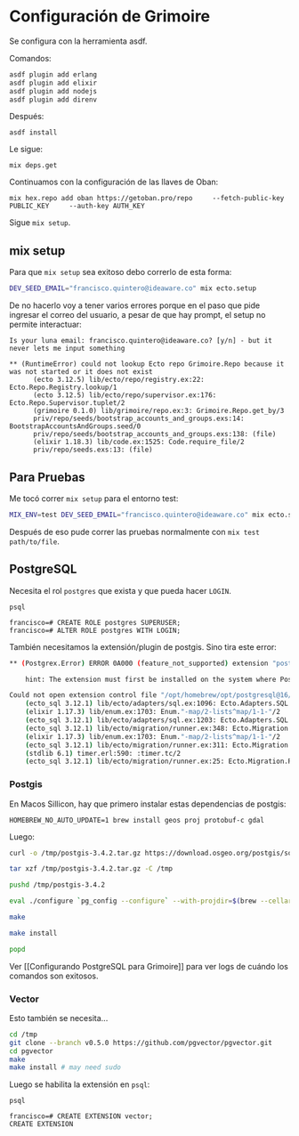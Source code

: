 # Configuración de Grimoire

Se configura con la herramienta asdf.

Comandos:
```bash
asdf plugin add erlang
asdf plugin add elixir
asdf plugin add nodejs
asdf plugin add direnv
```

Después:
```
asdf install
```

Le sigue:
```
mix deps.get
```

Continuamos con la configuración de las llaves de Oban:
```
mix hex.repo add oban https://getoban.pro/repo     --fetch-public-key PUBLIC_KEY     --auth-key AUTH_KEY
```

Sigue `mix setup`.

## mix setup

Para que `mix setup` sea exitoso debo correrlo de esta forma:
```bash
DEV_SEED_EMAIL="francisco.quintero@ideaware.co" mix ecto.setup
```

De no hacerlo voy a tener varios errores porque en el paso que pide ingresar el correo del usuario, a pesar de que hay prompt, el setup no permite interactuar:
```
Is your luna email: francisco.quintero@ideaware.co? [y/n] - but it never lets me input something

** (RuntimeError) could not lookup Ecto repo Grimoire.Repo because it was not started or it does not exist
      (ecto 3.12.5) lib/ecto/repo/registry.ex:22: Ecto.Repo.Registry.lookup/1
      (ecto 3.12.5) lib/ecto/repo/supervisor.ex:176: Ecto.Repo.Supervisor.tuplet/2
      (grimoire 0.1.0) lib/grimoire/repo.ex:3: Grimoire.Repo.get_by/3
      priv/repo/seeds/bootstrap_accounts_and_groups.exs:14: BootstrapAccountsAndGroups.seed/0
      priv/repo/seeds/bootstrap_accounts_and_groups.exs:138: (file)
      (elixir 1.18.3) lib/code.ex:1525: Code.require_file/2
      priv/repo/seeds.exs:13: (file)
```

## Para Pruebas

Me tocó correr `mix setup` para el entorno test:
```bash
MIX_ENV=test DEV_SEED_EMAIL="francisco.quintero@ideaware.co" mix ecto.setup
```

Después de eso pude correr las pruebas normalmente con `mix test path/to/file`.

## PostgreSQL

Necesita el rol `postgres` que exista y que pueda hacer `LOGIN`.
```
psql

francisco=# CREATE ROLE postgres SUPERUSER;
francisco=# ALTER ROLE postgres WITH LOGIN;
```

También necesitamos la extensión/plugin de postgis. Sino tira este error:
```bash
** (Postgrex.Error) ERROR 0A000 (feature_not_supported) extension "postgis" is not available

    hint: The extension must first be installed on the system where PostgreSQL is running.

Could not open extension control file "/opt/homebrew/opt/postgresql@16/share/postgresql@16/extension/postgis.control": No such file or directory.
    (ecto_sql 3.12.1) lib/ecto/adapters/sql.ex:1096: Ecto.Adapters.SQL.raise_sql_call_error/1
    (elixir 1.17.3) lib/enum.ex:1703: Enum."-map/2-lists^map/1-1-"/2
    (ecto_sql 3.12.1) lib/ecto/adapters/sql.ex:1203: Ecto.Adapters.SQL.execute_ddl/4
    (ecto_sql 3.12.1) lib/ecto/migration/runner.ex:348: Ecto.Migration.Runner.log_and_execute_ddl/3
    (elixir 1.17.3) lib/enum.ex:1703: Enum."-map/2-lists^map/1-1-"/2
    (ecto_sql 3.12.1) lib/ecto/migration/runner.ex:311: Ecto.Migration.Runner.perform_operation/3
    (stdlib 6.1) timer.erl:590: :timer.tc/2
    (ecto_sql 3.12.1) lib/ecto/migration/runner.ex:25: Ecto.Migration.Runner.run/8
```

### Postgis

En Macos Sillicon, hay que primero instalar estas dependencias de postgis:
```
HOMEBREW_NO_AUTO_UPDATE=1 brew install geos proj protobuf-c gdal
```

Luego:
```bash
curl -o /tmp/postgis-3.4.2.tar.gz https://download.osgeo.org/postgis/source/postgis-3.4.2.tar.gz

tar xzf /tmp/postgis-3.4.2.tar.gz -C /tmp

pushd /tmp/postgis-3.4.2

eval ./configure `pg_config --configure` --with-projdir=$(brew --cellar proj)/$(pkg-config --modversion proj) --with-pgconfig=$(which pg_config) --without-protobuf

make

make install

popd
```

Ver [[Configurando PostgreSQL para Grimoire]] para ver logs de cuándo los comandos son exitosos.

### Vector

Esto también se necesita...

```bash
cd /tmp
git clone --branch v0.5.0 https://github.com/pgvector/pgvector.git
cd pgvector
make
make install # may need sudo
```

Luego se habilita la extensión en `psql`:
```
psql

francisco=# CREATE EXTENSION vector;
CREATE EXTENSION
```